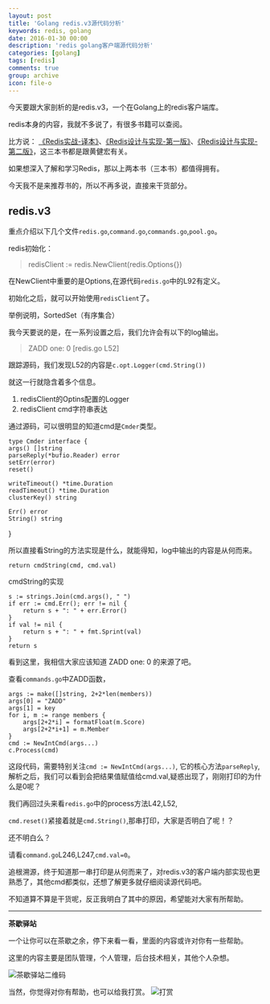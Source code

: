 ```yaml
---
layout: post
title: 'Golang redis.v3源代码分析'
keywords: redis, golang
date: 2016-01-30 00:00
description: 'redis golang客户端源代码分析'
categories: [golang]
tags: [redis]
comments: true
group: archive
icon: file-o
---
```


今天要跟大家剖析的是redis.v3，一个在Golang上的redis客户端库。

redis本身的内容，我就不多说了，有很多书籍可以查阅。

<!-- more -->

比方说：
[《Redis实战-译本》](http://redisinaction.com/)、[《Redis设计与实现-第一版》](http://origin.redisbook.com/)、[《Redis设计与实现-第二版》](http://redisbook.com/)，这三本书都是跟黄健宏有关。

如果想深入了解和学习Redis，那以上两本书（三本书）都值得拥有。

今天我不是来推荐书的，所以不再多说，直接来干货部分。

## redis.v3 ##

重点介绍以下几个文件`redis.go`,`command.go`,`commands.go`,`pool.go`。

redis初始化：

>redisClient := redis.NewClient(redis.Options{})

在NewClient中重要的是Options,在源代码`redis.go`中的L92有定义。

初始化之后，就可以开始使用`redisClient`了。

举例说明，SortedSet（有序集合）

我今天要说的是，在一系列设置之后，我们允许会有以下的log输出。

>ZADD one: 0 [redis.go L52]

跟踪源码，我们发现L52的内容是`c.opt.Logger(cmd.String())`

就这一行就隐含着多个信息。

1. redisClient的Optins配置的Logger
2. redisClient cmd字符串表达

通过源码，可以很明显的知道cmd是`Cmder`类型。

	type Cmder interface {
	args() []string
	parseReply(*bufio.Reader) error
	setErr(error)
	reset()

	writeTimeout() *time.Duration
	readTimeout() *time.Duration
	clusterKey() string

	Err() error
	String() string
}

所以直接看String的方法实现是什么，就能得知，log中输出的内容是从何而来。

	return cmdString(cmd, cmd.val)

cmdString的实现

	s := strings.Join(cmd.args(), " ")
	if err := cmd.Err(); err != nil {
		return s + ": " + err.Error()
	}
	if val != nil {
		return s + ": " + fmt.Sprint(val)
	}
	return s


看到这里，我相信大家应该知道 ZADD one: 0 的来源了吧。

查看`commands.go`中ZADD函数，


	args := make([]string, 2+2*len(members))
	args[0] = "ZADD"
	args[1] = key
	for i, m := range members {
		args[2+2*i] = formatFloat(m.Score)
		args[2+2*i+1] = m.Member
	}
	cmd := NewIntCmd(args...)
	c.Process(cmd)


这段代码，需要特别关注`cmd := NewIntCmd(args...)`, 它的核心方法`parseReply`,解析之后，我们可以看到会把结果值赋值给cmd.val,疑惑出现了，刚刚打印的为什么是0呢？

我们再回过头来看`redis.go`中的process方法L42,L52,

`cmd.reset()`紧接着就是`cmd.String()`,那串打印，大家是否明白了呢！？

还不明白么？

请看`command.go`L246,L247,`cmd.val=0`。

追根溯源，终于知道那一串打印是从何而来了，对redis.v3的客户端内部实现也更熟悉了，其他cmd都类似，还想了解更多就仔细阅读源代码吧。

不知道算不算是干货呢，反正我明白了其中的原因，希望能对大家有所帮助。

----

**茶歇驿站**

一个让你可以在茶歇之余，停下来看一看，里面的内容或许对你有一些帮助。

这里的内容主要是团队管理，个人管理，后台技术相关，其他个人杂想。

![茶歇驿站二维码](http://oqos7hrvp.bkt.clouddn.com/blog/tech_tea.jpg)

当然，你觉得对你有帮助，也可以给我打赏。
![打赏](http://oqos7hrvp.bkt.clouddn.com/blog/wxpay.png)